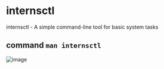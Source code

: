 # internsctl
internsctl - A simple command-line tool for basic system tasks

## command ``` man internsctl ```

![image](https://github.com/LINU00/internsctl/assets/103933450/686b1096-2357-487b-8a0c-f8b8ff2149ce)

